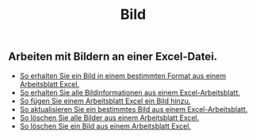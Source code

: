 ﻿---
title: Bild
second_title: Aspose.Cells Cloud Documen
type: docs
url: /de/pictures/
aliases: [/working-with-pictures/]
keywords: Working with picture on an Excel worksheet
description: So funktionieren Aspose.Cells Cloud REST APIs mit Bildern in einem Excel-Arbeitsblatt. SDK unterstützt verschiedene Entwicklungssprachen. Dazu gehören Android, C#, Go, Java, NodeJS, Perl, PHP, Python, Ruby und Swift
weight: 100
kwords: Excel, Office Cloud, REST API, Tabellenkalkulation, PDF, CSV, Json, Markdwon, Bilder
---
## Arbeiten mit Bildern an einer Excel-Datei.

- [So erhalten Sie ein Bild in einem bestimmten Format aus einem Arbeitsblatt Excel.](/cells/de/pictures/get/)
- [So erhalten Sie alle Bildinformationen aus einem Excel-Arbeitsblatt.](/cells/de/pictures/get-all/)
- [So fügen Sie einem Arbeitsblatt Excel ein Bild hinzu.](/cells/de/pictures/add/)
- [So aktualisieren Sie ein bestimmtes Bild aus einem Excel-Arbeitsblatt.](/cells/de/pictures/update/)
- [So löschen Sie alle Bilder aus einem Arbeitsblatt Excel.](/cells/de/pictures/clear/)
- [So löschen Sie ein Bild aus einem Arbeitsblatt Excel.](/cells/de/pictures/delete/)
